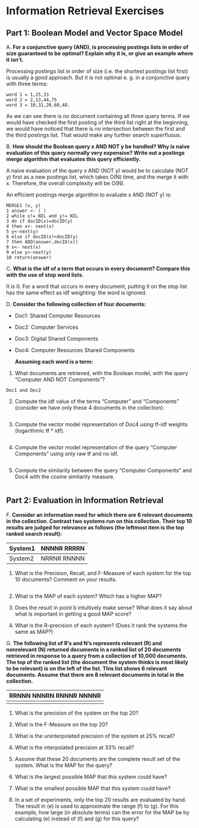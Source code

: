 # Information Retrieval Exercises

## Part 1: Boolean Model and Vector Space Model



A. **For a conjunctive query (AND), is processing postings lists in order of size guaranteed to be optimal? Explain why it is, or give an example where it isn’t.**

Processing postings list in order of size (i.e. the shortest postings list first) is usually a good approach.
But it is not optimal e. g. in a conjunctive query with three terms:

```
word 1 = 1,25,33
word 2 = 2,13,44,75
word 3 = 10,31,20,60,48.
```

As we can see there is no document containing all three query terms. If we would have checked the
first posting of the third list right at the beginning, we would have noticed that there is no intersection
between the first and the third postings list. That would make any further search superfluous.

B. **How should the Boolean query x AND NOT y be handled? Why is naive evaluation of this query normally very expensive? Write out a postings merge algorithm that evaluates this query efficiently.**

A naive evaluation of the query x AND (NOT y) would be to calculate (NOT y) first as a new postings list, which takes O(N) time, and the merge it with x. Therefore, the overall complexity will be O(N).

An efficient postings merge algorithm to evaluate x AND (NOT y) is:

```
MERGE1 (x, y)
1 answer <- ( )
2 while x!= NIL and y!= NIL
3 do if docID(x)=docID(y)
4 then x<- next(x)
5 y<-next(y)
6 else if docID(x)<docID(y)
7 then ADD(answer,docID(x))
8 x<- next(x)
9 else y<-next(y)
10 return(answer)
```

C. **What is the idf of a term that occurs in every document? Compare this with the use of stop word lists.**

It is 0. For a word that occurs in every document, putting it on the stop list has the same effect as idf weighting: the word is ignored.

D. **Consider the following collection of four documents:**

- Doc1: Shared Computer Resources

- Doc2: Computer Services

- Doc3: Digital Shared Components

- Doc4: Computer Resources Shared Components

  **Assuming each word is a term:**

1. What documents are retrieved, with the Boolean model, with the query “Computer AND NOT Components”?

  ```
  Doc1 and Doc2
  ```

2. Compute the idf value of the terms “Computer” and “Components” (consider we have only these 4 documents in the collection).

   ```
   
   ```

3. Compute the vector model representation of Doc4 using tf-idf weights (logarithmic tf * idf).

   ```
   
   ```

4. Compute the vector model representation of the query “Computer Components” using only raw tf and no idf.

   ```
   
   ```

5. Compute the similarity between the query “Computer Components” and Doc4 with the cosine similarity measure.

   ```
   
   ```

## Part 2: Evaluation in Information Retrieval

F. **Consider an information need for which there are 6 relevant documents in the collection. Contrast two systems run on this collection. Their top 10 results are judged for relevance as follows (the leftmost item is the top ranked search result):**

| System1 | NNNNR RRRRN |
| ------- | ----------- |
| System2 | NRRNR RNNNN |

1. What is the Precision, Recall, and F-Measure of each system for the top 10 documents? Comment on your results.

   ```
   
   ```

2. What is the MAP of each system? Which has a higher MAP?

3. Does the result in point b intuitively make sense? What does it say about what is important in getting a good MAP score?

4. What is the R-precision of each system? (Does it rank the systems the
   same as MAP?)


G. **The following list of R’s and N’s represents relevant (R) and nonrelevant (N) returned documents in a ranked list of 20 documents retrieved in response to a query from a collection of 10,000 documents. The top of the ranked list (the document the system thinks is most likely to be relevant) is on the left of the list. This list shows 6 relevant documents. Assume that there are 8 relevant documents in total in the collection.**

| RRNNN NNNRN RNNNR NNNNR |
| :---------------------: |
|                         |

1. What is the precision of the system on the top 20?

2. What is the F-Measure on the top 20?

3. What is the uninterpolated precision of the system at 25% recall?

4. What is the interpolated precision at 33% recall?

5. Assume that these 20 documents are the complete result set of the system. What is the MAP for the query?

6. What is the largest possible MAP that this system could have?

7. What is the smallest possible MAP that this system could have?

8. In a set of experiments, only the top 20 results are evaluated by hand. The result in (e) is used to approximate the range (f) to (g). For this example, how large (in absolute terms) can the error for the MAP be by calculating (e) instead of (f) and (g) for this query?
